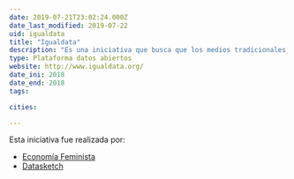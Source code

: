 ```yaml
---
date: 2019-07-21T23:02:24.000Z
date_last_modified: 2019-07-22
uid: igualdata
title: "Igualdata"
description: "Es una iniciativa que busca que los medios tradicionales y alternativos, organizaciones, clubes deportivos y marcas interesadas en el fútbol difundan, desarrollen y promuevan contenidos con una agenda social y de género más responsable."
type: Plataforma datos abiertos
website: http://www.igualdata.org/
date_ini: 2018
date_end: 2018
tags:

cities: 

---
```


Esta iniciativa fue realizada por:

- [Economía Feminista](/organizaciones/economia-feminista)
- [Datasketch](/organizaciones/datasketch)

